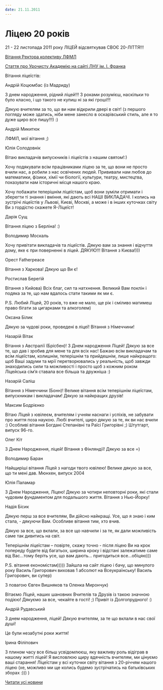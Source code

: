 ```yaml
---
date: 21.11.2011
---
```

# Ліцею 20 років

21 - 22 листопада 2011 року ЛІЦЕЙ відсвяткував СВОЄ 20-ЛІТТЯ!!!

[Вітання Ректора колективу ЛФМЛ ](http://www.lnu.edu.ua/news/vit_rect_licey-11-11.htm)

[ Стаття про Урочисту Академію на сайті ЛНУ ім. І. Франка](http://www.lnu.edu.ua/news/uvil_licey-11-11.htm)

Вітання ліцеїстів:

Андрій Коцюмбас (із Мадриду)

З днем народження, рідний ліцей!!! З роками розумієш, наскільки то було класно, і що такого не купиш ні за які гроші!!!

Дякую вчителям за то, що ви нам відкрили двері в світ! (з першого погляду може здатись, ніби мене занесло в оскарівський стиль, але я то дуже щиро все пишу!!!) :)

Андрій Микитюк

ЛФМЛ, мої вітання ;)

Юлія Солодовнік

Вітаю викладачів випускників і ліцеїстів з нашим святом!:)

Хочу подякувати всім працівниками ліцею за те, що вони не просто вчили нас, а робили з нас освічених людей. Прививали нам любов до математики, фізики, хімії чи біології, культури, театру, мистецтва, показувати нам історичні місця нашого краю.

Хочу побажати теперішнім ліцеїстам, щоб вони зуміли отримати і зберегти ті знання і вміння, які дають всі НАШІ ВИКЛАДАЧІ. І колись на зустрічі ліцеїстів у Львові, Києві, Москві, а може і в інших куточках світу Ви з гордістю скажете Я-Ліцеїст!

Дарія Сущ

Вітання ліцею з Берліна! :)

Володимир Москаль

Хочу привітати викладачів та ліцеїстів. Дякую вам за знання і відчуття дому, яке є при поверненні в ліцей. ДЯКУЮ!!! Вітання з Києва!)))

Орест Fatherpeace

Вітання з Харкова! Дякую що Ви є!

Ростислав Берегій

Вітання з Кийова) Всіх благ, сил та натхнення. Великий Вам поклін і подяка за те, що нам вдалось стати такими як ми є.

P.S. Любий Ліцей, 20 років, то вже не мало, ще рік і сміливо матимеш право бігати за цигарками та алкоголем)

Оксана Білик

Дякую за чудові роки, проведені в ліцеї! Вітання з Німеччини!

Назарій Вітак

Вітання з Австралії (Брісбен)! З Днем народження Ліцей! Дякую за все те, що дав і зробив для мене та для всіх нас! Бажаю всім викладачам та всім ліцеїстам, колишнім, теперішнім та прийдешнім, лише найкращого: щоб Ваші задуми та мрії перетворювались у реальність, щоб завжди знаходились сили та можливості і просто щоб з кожним роком Ліцейська сім’я ставала все більша та дружніша :)

Назарій Саліш

Вітання з Німеччини (Бонн)! Велике вітання всім теперішнім ліцеїстам, випускникам і викладачам! Дякую за найкращих друзів!

Максим Бодрієнко

Вітаю Ліцей з ювілеєм, вчителям і учням наснаги і успіхів, не забувати про життя поза наукою. Любі вчителі, щиро дякую за те, як ви нас вчили :) Особливі вітання Богдані Степанівні та Раїсі Григорівні ;) Штутгарт, випуск 96-го.

Олег Кіт

З Днем Народження, ліцей! Вітання з Фінляндії! Дякую за все =)

Володимир Баран

Найщиріші вітання Ліцей з нагоди твого ювілею! Велике дякую за все, що ти мені дав. Мюнхен, випуск 2004

Юлія Паламар

З Днем Народження, Ліцею! Дякую за чотири неповторні роки, які стали чудовим фундаментом для подальшого життя. Вітання з Нью-Йорку!

Надія Бісик

Дякую перш за все вчителям, Ви дійсно найкращі. Усе, що я знаю і ким стала, - дякуючи Вам. Особливе вітання тим, хто вчив.

Дякую за все, що вклали, за все що навчили і за те, як дали можливість саме так дивитись на світ.

Теперішнім ліцеїстам – повірте, скажу точно - після ліцею Ви на крок попереду будете від багатьох, ширина кроку і відстані залежатиме саме від Вас...тому беріть усе, що вам дають... пригодиться все...обіцяю)))

P.S. вітання економістам))))) Зайшла на сайт ліцею і бачу, що минулого року Василь Григорович виховав 1 абсолют на Всеукраїнську! Василь Григорович, ви супер)

З повагою Євген Вишняков та Оленка Мирончук)

Вітаємо Ліцей, наших шановних Вчителів та Друзів із такою значною подією! Дякуємо за все, чекайте в гості! ;) Привіт із Долгопрудного! :)

Андрій Рудавський

З днем народження, ліцей! Дякую вчителям, за те що вклали в нас свої душі!

Це були незабутні роки життя!

Ірина Філіпович

З плином часу все більш усвідомлюєш, яку важливу роль відіграв в нашому житті ліцей! Я висловлюю щиру вдячність вчителям, ми цінуємо ваші старання! Ліцеїстам у всі куточки світу вітання з 20-річчям нашого ліцею (хе, можливо ми ще колись будемо зустрічатись на батьківських зборах :))) )

[Читати усі новини](/news)
